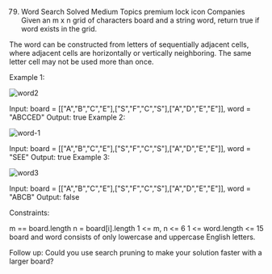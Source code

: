 79. Word Search
Solved
Medium
Topics
premium lock icon
Companies
Given an m x n grid of characters board and a string word, return true if word exists in the grid.

The word can be constructed from letters of sequentially adjacent cells, where adjacent cells are horizontally or vertically neighboring. The same letter cell may not be used more than once.

 

Example 1:

![word2](https://github.com/user-attachments/assets/cd360bf2-29b6-4b6c-b758-00b723d2b5ef)

Input: board = [["A","B","C","E"],["S","F","C","S"],["A","D","E","E"]], word = "ABCCED"
Output: true
Example 2:

![word-1](https://github.com/user-attachments/assets/310c1400-27f6-475f-9200-39c37bf32ebc)

Input: board = [["A","B","C","E"],["S","F","C","S"],["A","D","E","E"]], word = "SEE"
Output: true
Example 3:

![word3](https://github.com/user-attachments/assets/5f5b1174-e06d-4825-ba93-8e85cc9bf56e)

Input: board = [["A","B","C","E"],["S","F","C","S"],["A","D","E","E"]], word = "ABCB"
Output: false
 

Constraints:

m == board.length
n = board[i].length
1 <= m, n <= 6
1 <= word.length <= 15
board and word consists of only lowercase and uppercase English letters.
 

Follow up: Could you use search pruning to make your solution faster with a larger board?
